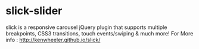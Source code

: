 # slick-slider
slick is a responsive carousel  jQuery plugin that supports multiple breakpoints, CSS3 transitions,  touch events/swiping &amp; much more! For More info : http://kenwheeler.github.io/slick/
